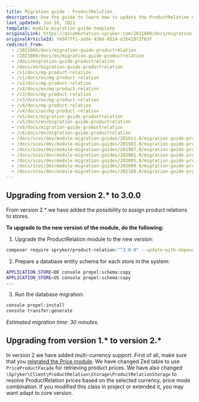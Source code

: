 ```yaml
---
title: Migration guide - ProductRelation
description: Use the guide to learn how to update the ProductRelation module to a newer version.
last_updated: Jun 16, 2021
template: module-migration-guide-template
originalLink: https://documentation.spryker.com/2021080/docs/migration-guide-productrelation
originalArticleId: 7e947ff1-adde-438d-8814-d1b41072f63f
redirect_from:
  - /2021080/docs/migration-guide-productrelation
  - /2021080/docs/en/migration-guide-productrelation
  - /docs/migration-guide-productrelation
  - /docs/en/migration-guide-productrelation
  - /v1/docs/mg-product-relation
  - /v1/docs/en/mg-product-relation
  - /v2/docs/mg-product-relation
  - /v2/docs/en/mg-product-relation
  - /v3/docs/mg-product-relation
  - /v3/docs/en/mg-product-relation
  - /v4/docs/mg-product-relation
  - /v4/docs/en/mg-product-relation
  - /v5/docs/migration-guide-productrelation
  - /v5/docs/en/migration-guide-productrelation
  - /v6/docs/migration-guide-productrelation
  - /v6/docs/en/migration-guide-productrelation
  - /docs/scos/dev/module-migration-guides/201811.0/migration-guide-product-relation.html
  - /docs/scos/dev/module-migration-guides/201903.0/migration-guide-product-relation.html
  - /docs/scos/dev/module-migration-guides/201907.0/migration-guide-product-relation.html
  - /docs/scos/dev/module-migration-guides/202001.0/migration-guide-productrelation.html
  - /docs/scos/dev/module-migration-guides/202005.0/migration-guide-productrelation.html
  - /docs/scos/dev/module-migration-guides/202009.0/migration-guide-productrelation.html
  - /docs/scos/dev/module-migration-guides/202108.0/migration-guide-productrelation.html
---
```


## Upgrading from version 2.* to 3.0.0

From version 2.* we have added the possibility to assign product relations to stores.

**To upgrade to the new version of the module, do the following:**

1. Upgrade the ProductRelation module to the new version:
```bash
composer require spryker/product-relation:"^3.0.0" --update-with-dependencies
```

2. Prepare a database entity schema for each store in the system:
```bash
APPLICATION_STORE=DE console propel:schema:copy
APPLICATION_STORE=US console propel:schema:copy
...
```


3. Run the database migration:
```bash
console propel:install
console transfer:generate
```

*Estimated migration time: 30 minutes.*


## Upgrading from version 1.* to version 2.*

In version 2 we have added multi-currency support. First of all, make sure that you [migrated the Price module](/docs/scos/dev/module-migration-guides/migration-guide-price.html). We have changed Zed table to use `PriceProductFacade` for retrieving product prices. We have also changed `\Spryker\Client\ProductRelation\Storage\ProductRelationStorage` to resolve ProductRelation prices based on the selected currency, price mode combination. If you modified this class in project or extended it, you may want adapt to core version.


